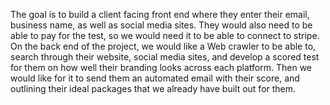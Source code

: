 The goal is to build a client facing front end where they enter their email, business name, as well as social media sites. They would also need to be able to pay for the test, so we would need it to be able to connect to stripe. On the back end of the project, we would like a Web crawler to be able to, search through their website, social media sites, and develop a scored test for them on how well their branding looks across each platform. Then we would like for it to send them an automated email with their score, and outlining their ideal packages that we already have built out for them.
